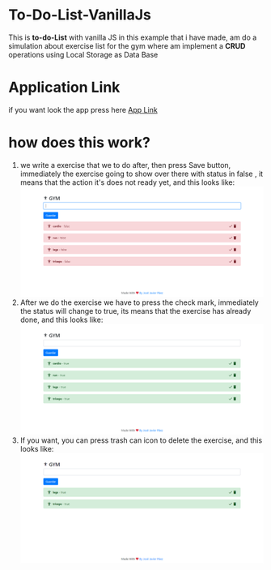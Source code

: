 # To-Do-List-VanillaJs

This is **to-do-List** with vanilla JS in this example that i have made, am do a simulation about exercise list for the gym where am implement a **CRUD**  operations using Local Storage as Data Base 

# Application Link
if you want look the app press here [App Link](https://josejavierpaez.github.io/To-Do-List-VanillaJs/App/index.html)


# how does this work?

1. we write a exercise that we to do after, then press Save button, immediately the exercise going to show over there with status in false , it means that the action it's does not ready yet, and this  looks like:![](App/img/falseStatus.PNG)
2. After we do the exercise we have to  press the check mark, immediately the status will change to true, its  means that the exercise has already done,  and this  looks like: ![](App/img/successStatus.PNG)
 3. If you want, you can press trash can icon to delete the exercise, and this looks like: 
 ![](App/img/delete.PNG)
